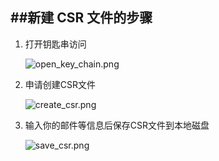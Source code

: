 ##**新建 CSR 文件的步骤**
---

1. 打开钥匙串访问  

	![open_key_chain.png](https://raw.githubusercontent.com/yunba/docs/master/image/open_key_chain.png)
	
2. 申请创建CSR文件  

	![create_csr.png](https://raw.githubusercontent.com/yunba/docs/master/image/create_csr.png)

3. 输入你的邮件等信息后保存CSR文件到本地磁盘  

	![save_csr.png](https://raw.githubusercontent.com/yunba/docs/master/image/save_csr.png)
